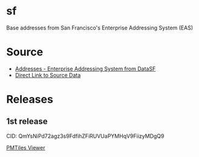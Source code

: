 # sf
Base addresses from San Francisco's Enterprise Addressing System (EAS)

# Source
- [Addresses - Enterprise Addressing System from DataSF](https://data.sfgov.org/Geographic-Locations-and-Boundaries/Addresses-Enterprise-Addressing-System/3mea-di5p)
- [Direct Link to Source Data](https://data.sfgov.org/api/views/3mea-di5p/rows.csv?date=20231114&accessType=DOWNLOAD)

# Releases
## 1st release
CID: QmYsNiPd72agz3s9FdfihZFiRUVUaPYMHqV9FiizyMDgQ9

[PMTiles Viewer](https://protomaps.github.io/PMTiles/?url=https%3A%2F%2Fsmb.optgeo.org%2Fipfs%2FQmYsNiPd72agz3s9FdfihZFiRUVUaPYMHqV9FiizyMDgQ9#map=11.37/37.7688/-122.4424)

